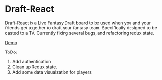 # Draft-React


Draft-React is a Live Fantasy Draft board to be used when you and your friends get together to draft your fantasy team. Specifically designed to be casted to a TV. Currently fixing several bugs, and refactoring redux state.

[Demo](https://murmuring-reef-11740.herokuapp.com)

ToDo:

1. Add authentication
2. Clean up Redux state.
3. Add some data visualzation for players





